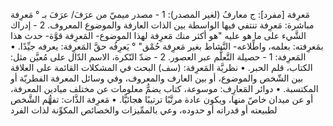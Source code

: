 ‌مَعرِفة [مفرد]: ج معارفُ (لغير المصدر):
1 - مصدر ميميّ من عرَفَ/ عرَفَ بـ ° ‌مَعرِفة مباشرة: ‌مَعرِفة تنتفي فيها الواسطة بين الذات العارفة والموضوع المعروف.
2 - إدراك الشَّيء على ما هو عليه "هو أكثر منك ‌مَعرِفة لهذا الموضوع- المَعرِفة قوَّة- حدث هذا بمَعرِفته: بعلمه، واطِّلاعه- النَّشاط بغير ‌مَعرِفة حُمْق" ° يَعرِفُه حقَّ المَعرِفة: يعرفه جيِّدًا.
• المَعرِفة:
1 - حصيلة التَّعلُّم عبر العصور.
2 - ضدّ النّكرة، الاسم الدّال على مُعيَّن مثل: الكتاب، قلم الحبر.
• نظريَّة المَعرِفة: (سف) البحث في المشكلات القائمة على العلاقة بين الشّخص والموضوع، أو بين العارف والمعروف، وفي وسائل المعرفة الفطريّة أو المكتسبة.
• دوائر المَعارِف: موسوعة، كتاب يضمُّ معلومات عن مختلف ميادين المعرفة، أو عن ميدان خاصّ منها، ويكون عادة مرتَّبًا ترتيبًا هجائيًّا.
• ‌مَعرِفة الذَّات: تفهُّم الشَّخص لطبيعته أو قدراته أو حدوده، وعي بالممِّيزات والخصائص المكوِّنة لذات الفرد